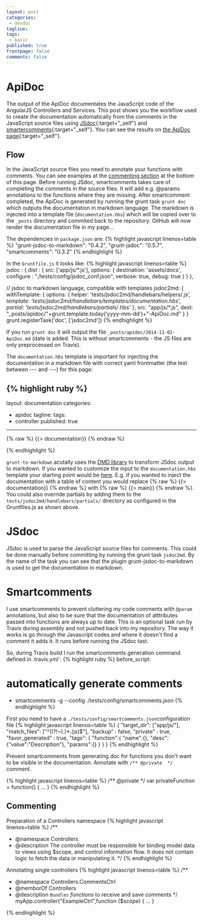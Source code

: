 ```yaml
---
layout: post
categories:
 - devdoc
tagline:
tags:
 - basic
published: true
frontpage: false
comments: false
---
```

# ApiDoc

The output of the ApiDoc documentates the JavaScript code of the AngularJS Controllers and Services. This post shows you the workflow used to create the documentation automatically from the comments in the JavaScript source files using [JSdoc](http://usejsdoc.org/){:target="_self"} and [smartercomments](http://smartcomments.github.io/){:target="_self"}. You can see the results on [the ApiDoc page](https://maltretieren.github.io/apidoc/2014/11/01/ApiDoc/){:target="_self"}.

## Flow
In the JavaScript source files you need to annotate your functions with comments. You can see examples at the [commenting section](#commenting) at the bottom of this page. Before running JSdoc, smartcomments takes care of completing the comments in the source files. It will add e.g. @params annotations to the functions where they are missing. After smartcomment completed, the ApiDoc is generated by running the grunt task `grunt doc` which outputs the documentation in markdown language. The  markdown is injected into a template file (`documentation.hbs`) which will be copied over to the `_posts` directory and commited back to the repository. GitHub will now render the documentation file in my page... 

The dependencies in `package.json` are:
{% highlight javascript linenos=table %}
"grunt-jsdoc-to-markdown": "0.4.2",
"grunt-jsdoc": "0.5.7",
"smartcomments": "0.3.2"
{% endhighlight %}

In the `Gruntfile.js` it looks like:
{% highlight javascript linenos=table %}
jsdoc : {
     dist : {
         src: ['app/js/*.js'], 
         options: {
             destination: 'assets/docs',
             configure : "./tests/config/jsdoc_conf.json",
             verbose: true,
             debug: true
         }
     }
 },
 
 // jsdoc to markdown language, compatible with templates
 jsdoc2md: {
     withTemplate: {
         options: {
             helper: 'tests/jsdoc2md/handlebars/helpers/*.js',
             template: 'tests/jsdoc2md/handlebars/templates/documentation.hbs',
             partial: 'tests/jsdoc2md/handlebars/partials/*.hbs'
         },
         src: "app/js/*.js",
         dest: "_posts/apidoc/"+grunt.template.today('yyyy-mm-dd')+"-ApiDoc.md"
     }
 }
 grunt.registerTask('doc', ['jsdoc2md'])
{% endhighlight %}

If you run `grunt doc` it will output the file `_posts/apidoc/2014-11-02-ApiDoc.md` (date is added. This is without smartcomments - the JS files are only preprocessed on Travis).

The `documentation.hbs` template is important for injecting the documentation in a markdown file with correct yaml frontmatter (the text between --- and ---) for this page:

{% highlight ruby %}
---
layout: documentation
categories:
- apidoc
tagline:
tags:
- controller
published: true
---

{% raw %} {{> documentation}} {% endraw %} 

{% endhighlight %}

`grunt-to-markdown` acutally uses the [DMD library](https://github.com/75lb/dmd) to transform JSdoc output to markdown. If you wanted to customize the input to the `documentation.hbs` template your starting point would be [here](https://github.com/75lb/dmd/tree/master/partials). E.g. if you wanted to inject the documentation with a table of content you would replace {% raw %} {{> documentation}} {% endraw %} with  {% raw %} {{> main}} {% endraw %}. You could also override partials by adding them to the  `tests/jsdoc2md/handlebars/partials/` directory as configured in the Gruntfiles.js as shown above. 

# JSdoc
JSdoc is used to parse the JavaScript source files for comments. This could be done manually before committing by running the grunt task `jsdoc2md`. By the name of the task you can see that the plugin grunt-jsdoc-to-markdown is used to get the documentation in markdown.

# Smartcomments
I use smartcomments to prevent cluttering my code comments with `@param` annotations, but also to be sure that the documentation of atttributes passed into functions are always up to date. This is an optional task run by Travis during assembly and not pushed back into my repository. The way it works is go through the Javascript codes and where it doesn't find a comment it adds it. It runs before running the JSdoc tast.

So, during Travis build I run the smartcomments generation command defined in .travis.yml`:
{% highlight ruby %}
before_script:
  # automatically generate comments
  - smartcomments -g --config ./tests/config/smartcomments.json
{% endhighlight %}

First you need to have a `./tests/config/smartcomments.json`configuration file
{% highlight javascript linenos=table %}
{
    "target_dir": ["app/js/"],
    "match_files": ["^((?!~).)*.(js)$"],
    "backup" : false,
    "private" : true,
    "favor_generated" : true,
    "tags": {
        "function":{
            "name":{},
            "desc":{"value":"Description"},
            "params":{}
        }
    }
}
{% endhighlight %}

Prevent smartcomments from generating doc for functions you don't want to be visible in the documentation. Annotate with `/** @private  */` comment.

{% highlight javascript linenos=table %}
/** @private  */
var privateFunction = function() {
...
}
{% endhighlight %}

## Commenting
Preparation of a Controllers namespace
{% highlight javascript linenos=table %}
/**
 * @namespace Controllers
 * @description  The controller must be responsible for binding model data to views using $scope, and control information flow. It does not contain logic to fetch the data or manipulating it.
 */
{% endhighlight %}

Annotating single controllers
{% highlight javascript linenos=table %}
/**
 * @namespace Controllers.CommentsCtrl
 * @memborOf Controllers
 * @description `Bundles` *functions* to receive and save comments
 */
 myApp.controller("ExampleCtrl",function ($scope) {
 ...
 }
 
{% endhighlight %}

